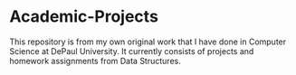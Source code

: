 # Academic-Projects
This repository is from my own original work that I have done in Computer Science at DePaul University. It currently consists of projects and homework assignments from Data Structures. 

